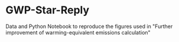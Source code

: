# GWP-Star-Reply
Data and Python Notebook to reproduce the figures used in "Further improvement of warming-equivalent emissions calculation"
